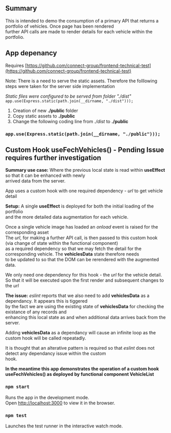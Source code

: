 ## Summary

This is intended to demo the consumption of a primary API that returns a portfolio of vehicles. Once page has been rendered<br>
further API calls are made to render details for each vehicle within the portfolio.

## App depenancy

Requires [https://github.com/connect-group/frontend-technical-test](https://github.com/connect-group/frontend-technical-test)

Note: There is a need to serve the static assets. Therefore the folllowing steps were taken for the server side implementation

_Static files were configured to be served from folder "./dist"_<br>
`app.use(Express.static(path.join(__dirname, "./dist")));`

1. Creation of new **./public** folder
2. Copy static assets to **./public**
3. Change the following coding line from _./dist_ to **./public**

### `app.use(Express.static(path.join(__dirname, "./public")));`

## Custom Hook **useFechVehicles()** - Pending Issue requires further investigation

**Summary use case:** Where the previous local state is read within **useEffect** so that it can be enhanced with newly<br>
arrived data from the server.

App uses a custom hook with one required dependency - _url_ to get vehicle detail

**Setup:** A single **useEffect** is deployed for both the initial loading of the portfolio<br>
and the more detailed data augmentation for each vehicle.

Once a single vehicle image has loaded an _onload_ event is raised for the corresponding asset<br>
The _url_, for making a further API call, is then passed to this custom hook (via change of state within the functional component)<br>
as a required dependency so that we may fetch the detail for the corresponding vehicle. The **vehiclesData** state therefore needs<br>
to be updated to so that the DOM can be rerendered with the augmented data.

We only need one dependency for this hook - the _url_ for the vehicle detail.<br>
So that it will be executed upon the first render and subsequent changes to the _url_

**The issue:** _eslint_ reports that we also need to add **vehiclesData** as a dependancy. It appears this is tiggered<br>
by the fact we are using the existing state of **vehiclesData** for checking the existance of any records and<br>
enhancing this local state as and when additional data arrives back from the server.<br>

Adding **vehiclesData** as a dependancy will cause an infinite loop as the custom hook will be called repeatadly.

It is thought that an alterative pattern is required so that _eslint_ does not detect any dependancy issue within the custom<br>
hook.

**In the meantime this app demonstrates the operation of a custom hook useFechVehicles() as deployed by functional component VehicleList**

### `npm start`

Runs the app in the development mode.<br>
Open [http://localhost:3000](http://localhost:3000) to view it in the browser.

### `npm test`

Launches the test runner in the interactive watch mode.<br>
